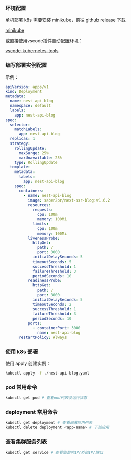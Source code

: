 ### 环境配置

单机部署 k8s 需要安装 minikube，前往 github release 下载

[minikube](https://github.com/kubernetes/minikube/releases)

或直接使用vscode插件自动配置环境：

[vscode-kubernetes-tools](https://marketplace.visualstudio.com/items?itemName=ms-kubernetes-tools.vscode-kubernetes-tools)

### 编写部署实例配置

示例：

```yaml
apiVersion: apps/v1
kind: Deployment
metadata:
  name: nest-api-blog
  namespace: default
  labels:
    app: nest-api-blog
spec:
  selector:
    matchLabels:
      app: nest-api-blog
  replicas: 1
  strategy:
    rollingUpdate:
      maxSurge: 25%
      maxUnavailable: 25%
    type: RollingUpdate
  template:
    metadata:
      labels:
        app: nest-api-blog
    spec:
      containers:
        - name: nest-api-blog
          image: saber2pr/next-ssr-blog:v1.6.2
          resources:
            requests:
              cpu: 100m
              memory: 100Mi
            limits:
              cpu: 100m
              memory: 100Mi
          livenessProbe:
            httpGet:
              path: /
              port: 3000
            initialDelaySeconds: 5
            timeoutSeconds: 5
            successThreshold: 1
            failureThreshold: 3
            periodSeconds: 10
          readinessProbe:
            httpGet:
              path: /
              port: 3000
            initialDelaySeconds: 5
            timeoutSeconds: 2
            successThreshold: 1
            failureThreshold: 3
            periodSeconds: 10
          ports:
            - containerPort: 3000
              name: nest-api-blog
      restartPolicy: Always
```

### 使用 k8s 部署

使用 apply 创建实例：

```sh
kubectl apply -f ./nest-api-blog.yaml
```

### pod 常用命令

```sh
kubectl get pod # 查看pod列表及运行状态
```

### deployment 常用命令

```sh
kubectl get deployment # 查看部署应用列表
kubectl delete deployment <app-name> # 下线应用
```

### 查看集群服务列表

```sh
kubectl get service # 查看集群内IP/外部IP/端口
```
